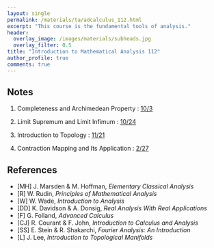 ```yaml
---
layout: single
permalink: /materials/ta/adcalculus_112.html
excerpt: "This course is the fundamental tools of analysis."
header:
  overlay_image: /images/materials/subheads.jpg
  overlay_filter: 0.5
title: "Introduction to Mathematical Analysis 112"
author_profile: true
comments: true
---
```


## Notes

1. Completeness and Archimedean Property : 
    [10/3](https://hackmd.io/@singyuan/BkL-kIOgT) <br>

2. Limit Supremum and Limit Infimum : 
    [10/24](/pdf/materials/ta/adcalculus112/1024.pdf) <br>

3. Introduction to Topology :
    [11/21](https://hackmd.io/@singyuan/rkJZbWF4a)  <br>

4. Contraction Mapping and Its Application :
    [2/27](https://hackmd.io/@singyuan/HJFbdVD3T)  <br>

## References

* [MH] J. Marsden & M. Hoffman, _Elementary Classical Analysis_
* [R] W. Rudin, _Principles of Mathematical Analysis_
* [W] W. Wade, _Introduction to Analysis_
* [DD] K. Davidson & A. Donsig, _Real Analysis With Real Applications_
* [F] G. Folland, _Advanced Calculus_
* [CJ] R. Courant & F. John, _Introduction to Calculus and Analysis_
* [SS] E. Stein & R. Shakarchi, _Fourier Analysis: An Introduction_
* [L] J. Lee, _Introduction to Topological Manifolds_